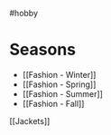 
#hobby


# Seasons
- [[Fashion - Winter]]
- [[Fashion - Spring]]
- [[Fashion - Summer]]
- [[Fashion - Fall]]

[[Jackets]]

